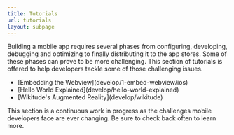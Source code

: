 ```yaml
---
title: Tutorials
url: tutorials
layout: subpage
---
```


<p class="sub-paragraph">Building a mobile app requires several phases from configuring, developing, debugging and optimizing to finally distributing it to the app stores. Some of these phases can prove to be more challenging. This section of tutorials is offered to help developers tackle some of those challenging issues.</p>

<ul class="landing-submenu">
  <li>[Embedding the Webview](develop/1-embed-webview/ios)</li>
  <li>[Hello World Explained](develop/hello-world-explained)</li>
  <li>[Wikitude's Augmented Reality](develop/wikitude)</li>
</ul>

This section is a continuous work in progress as the challenges mobile developers face are ever changing. Be sure to check back often to learn more.
